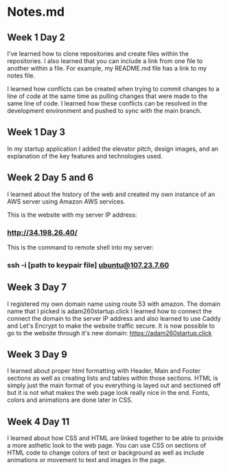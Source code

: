 # Notes.md

## Week 1 Day 2
I've learned how to clone repositories and create files within the repositories. I also learned that you can include a link from one file to another within a file. For example, my README.md file has a link to my notes file.

I learned how conflicts can be created when trying to commit changes to a line of code at the same time as pulling changes that were made to the same line of code. I learned how these conflicts can be resolved in the development environment and pushed to sync with the main branch.

## Week 1 Day 3
In my startup application I added the elevator pitch, design images, and an explanation of the key features and technologies used.

## Week 2 Day 5 and 6
I learned about the history of the web and created my own instance of an AWS server using Amazon AWS services. 

This is the website with my server IP address:

### http://34.198.26.40/

This is the command to remote shell into my server:

### ssh -i [path to keypair file] ubuntu@107.23.7.60

## Week 3 Day 7
I registered my own domain name using route 53 with amazon. The domain name that I picked is adam260startup.click
I learned how to connect the connect the domain to the server IP address and also learned to use Caddy and Let's Encrypt to make the website traffic secure.
It is now possible to go to the website through it's new domain:
https://adam260startup.click

## Week 3 Day 9
I learned about proper html formatting with Header, Main and Footer sections as well as creating lists and tables within those sections. HTML is simply just the main format of you everything is layed out and sectioned off but it is not what makes the web page look really nice in the end. Fonts, colors and animations are done later in CSS. 

## Week 4 Day 11
I learned about how CSS and HTML are linked together to be able to provide a more asthetic look to the web page. You can use CSS on sections of HTML code to change colors of text or background as well as include animations or movement to text and images in the page.




